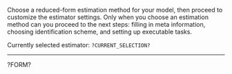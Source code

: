 
Choose a reduced-form estimation method for your model, then proceed to
customize the estimator settings. Only when you choose an estimation method can
you proceed to the next steps: filling in meta information, choosing
identification scheme, and setting up executable tasks.

Currently selected estimator: `?CURRENT_SELECTION?`

---

?FORM?

